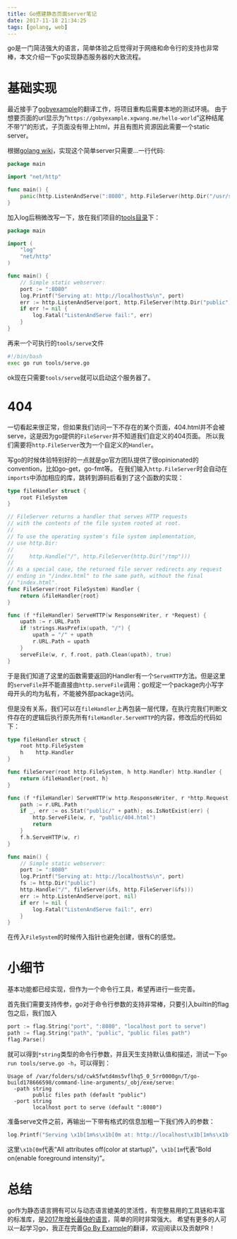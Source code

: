```yaml
---
title: Go搭建静态页面server笔记
date: 2017-11-18 21:34:25
tags: [golang, web]
---
```


go是一门简洁强大的语言，简单体验之后觉得对于网络和命令行的支持也非常棒，本文介绍一下go实现静态服务器的大致流程。
<!-- more -->

# 基础实现

最近接手了[gobyexample](https://github.com/xg-wang/gobyexample)的翻译工作，将项目重构后需要本地的测试环境。
由于想要页面的url显示为“`https://gobyexample.xgwang.me/hello-world`”这种结尾不带“/”的形式，子页面没有带上html，并且有图片资源因此需要一个static server。

根据[golang wiki](https://github.com/golang/go/wiki/HttpStaticFiles)，实现这个简单server只需要...一行代码:

```go
package main

import "net/http"

func main() {
	panic(http.ListenAndServe(":8080", http.FileServer(http.Dir("/usr/share/doc"))))
}
```

加入log后稍微改写一下，放在我们项目的[tools目录](https://github.com/xg-wang/gobyexample/blob/master/tools/serve.go)下：

```go
package main

import (
	"log"
	"net/http"
)

func main() {
	// Simple static webserver:
	port := ":8080"
	log.Printf("Serving at: http://localhost%s\n", port)
	err := http.ListenAndServe(port, http.FileServer(http.Dir("public")))
	if err != nil {
		log.Fatal("ListenAndServe fail:", err)
	}
}
```

再来一个可执行的`tools/serve`文件

```bash
#!/bin/bash
exec go run tools/serve.go
```

ok现在只需要`tools/serve`就可以启动这个服务器了。

# 404

一切看起来很正常，但如果我们访问一下不存在的某个页面，404.html并不会被serve，这是因为go提供的`FileServer`并不知道我们自定义的404页面。
所以我们需要将`http.FileServer`改为一个自定义的`Handler`。

写go的时候体验特别好的一点就是go官方团队提供了很opinionated的convention，比如go-get，go-fmt等。
在我们输入`http.FileServer`时会自动在`imports`中添加相应的库，跳转到源码后看到了这个函数的实现：

```go
type fileHandler struct {
	root FileSystem
}

// FileServer returns a handler that serves HTTP requests
// with the contents of the file system rooted at root.
//
// To use the operating system's file system implementation,
// use http.Dir:
//
//     http.Handle("/", http.FileServer(http.Dir("/tmp")))
//
// As a special case, the returned file server redirects any request
// ending in "/index.html" to the same path, without the final
// "index.html".
func FileServer(root FileSystem) Handler {
	return &fileHandler{root}
}

func (f *fileHandler) ServeHTTP(w ResponseWriter, r *Request) {
	upath := r.URL.Path
	if !strings.HasPrefix(upath, "/") {
		upath = "/" + upath
		r.URL.Path = upath
	}
	serveFile(w, r, f.root, path.Clean(upath), true)
}
```

于是我们知道了这里的函数需要返回的Handler有一个`ServeHTTP`方法。但是这里的`serveFile`并不能直接由`http.serveFile`调用：go规定一个package内小写字母开头的均为私有，不能被外部package访问。

但是没有关系，我们可以在`fileHandler`上再包装一层代理，在执行完我们判断文件存在的逻辑后执行原先所有`fileHandler.ServeHTTP`的内容，修改后的代码如下：

```go
type fileHandler struct {
	root http.FileSystem
	h    http.Handler
}

func fileServer(root http.FileSystem, h http.Handler) http.Handler {
	return &fileHandler{root, h}
}

func (f *fileHandler) ServeHTTP(w http.ResponseWriter, r *http.Request) {
	path := r.URL.Path
	if _, err := os.Stat("public/" + path); os.IsNotExist(err) {
		http.ServeFile(w, r, "public/404.html")
		return
	}
	f.h.ServeHTTP(w, r)
}

func main() {
	// Simple static webserver:
	port := ":8080"
	log.Printf("Serving at: http://localhost%s\n", port)
	fs := http.Dir("public")
	http.Handle("/", fileServer(&fs, http.FileServer(&fs)))
	err := http.ListenAndServe(port, nil)
	if err != nil {
		log.Fatal("ListenAndServe fail:", err)
	}
}
```

在传入`FileSystem`的时候传入指针也避免创建，很有C的感觉。

# 小细节

基本功能都已经实现，但作为一个命令行工具，希望再进行一些完善。

首先我们需要支持传参，go对于命令行参数的支持非常棒，只要引入builtin的flag包之后，我们加入

```go
port := flag.String("port", ":8080", "localhost port to serve")
path := flag.String("path", "public", "public files path")
flag.Parse()
```

就可以得到`*string`类型的命令行参数，并且天生支持默认值和描述，测试一下`go run tools/serve.go -h`，可以得到：

```
Usage of /var/folders/sd/cwk5fwtd4ms5vflhq5_0_5rr0000gn/T/go-build178666598/command-line-arguments/_obj/exe/serve:
  -path string
        public files path (default "public")
  -port string
        localhost port to serve (default ":8080")
```

准备serve文件之前，再输出一下带有格式的信息加粗一下我们传入的参数：

```go
log.Printf("Serving \x1b[1m%s\x1b[0m at: http://localhost\x1b[1m%s\x1b[0m\n", *path, *port)
```

这里`\x1b[0m`代表“All attributes off(color at startup)”，`\x1b[1m`代表“Bold on(enable foreground intensity)”。

# 总结

go作为静态语言拥有可以与动态语言媲美的灵活性，有完整易用的工具链和丰富的标准库，是[2017年增长最快的语言](https://blog.golang.org/8years)，简单的同时非常强大。
希望有更多的人可以一起学习go，我正在完善[Go By Example](https://gobyexample.xgwang.me/)的翻译，欢迎阅读以及贡献PR！